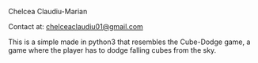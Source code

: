 Chelcea Claudiu-Marian

Contact at: chelceaclaudiu01@gmail.com

This is a simple made in python3 that resembles the Cube-Dodge game, a game where the player has to dodge falling cubes from the sky.
